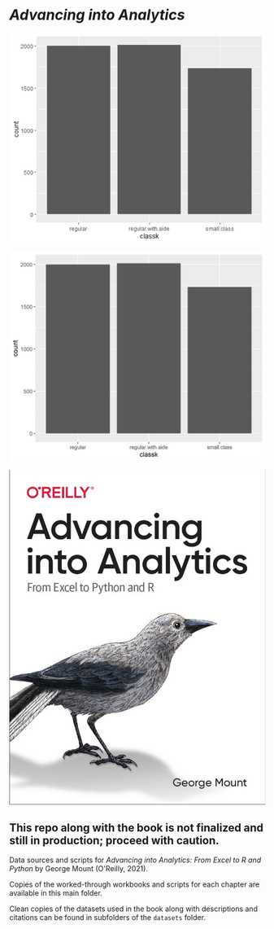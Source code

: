 # _Advancing into Analytics_

![](Rplot.png)

![](Countplot.png)

![Cover image](cover.jpg)

## This repo along with the book is not finalized and still in production; proceed with caution. 

Data sources and scripts for _Advancing into Analytics: From Excel to R and Python_ by George Mount (O'Reilly, 2021).

Copies of the worked-through workbooks and scripts for each chapter are available in this main folder.

Clean copies of the datasets used in the book along with descriptions and citations can be found in subfolders of the `datasets` folder.
